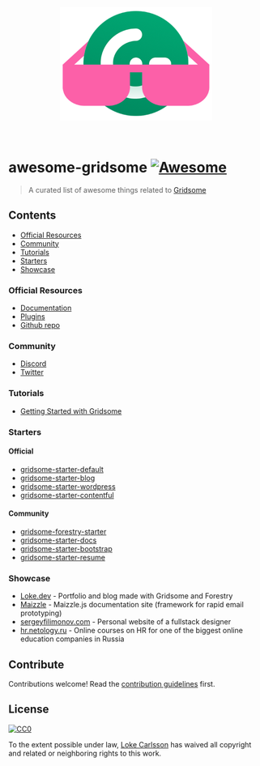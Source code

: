 <p align="center">
  <br>
    <a href="https://gridsome.org"><img width="300" src="./awesome-gridsome-logo.png" /></a>
  <br>
  <br>
  <br>
</p>

# awesome-gridsome [![Awesome](https://awesome.re/badge.svg)](https://awesome.re)

> A curated list of awesome things related to [Gridsome](https://gridsome.org)

## Contents

- [Official Resources](#official-resources)
- [Community](#community)
- [Tutorials](#tutorials)
- [Starters](#starters)
- [Showcase](#showcase)

### Official Resources

- [Documentation](https://gridsome.org/docs)
- [Plugins](https://gridsome.org/plugins)
- [Github repo](https://github.com/gridsome/gridsome)

### Community

- [Discord](https://discordapp.com/invite/daeay6n)
- [Twitter](https://mobile.twitter.com/gridsome)

### Tutorials
- [Getting Started with Gridsome](https://scotch.io/tutorials/getting-started-with-gridsome)

### Starters
#### Official
- [gridsome-starter-default](https://github.com/gridsome/gridsome-starter-default)
- [gridsome-starter-blog](https://github.com/gridsome/gridsome-starter-blog)
- [gridsome-starter-wordpress](https://github.com/gridsome/gridsome-starter-wordpress)
- [gridsome-starter-contentful](https://github.com/gridsome/gridsome-starter-contentful)

#### Community
- [gridsome-forestry-starter](https://github.com/itsnwa/gridsome-forestry-starter)
- [gridsome-starter-docs](https://github.com/LokeCarlsson/gridsome-starter-docs)
- [gridsome-starter-bootstrap](https://github.com/LokeCarlsson/gridsome-starter-bootstrap)
- [gridsome-starter-resume](https://github.com/LokeCarlsson/gridsome-starter-resume)

### Showcase
- [Loke.dev](https://loke.dev) - Portfolio and blog made with Gridsome and Forestry
- [Maizzle](https://maizzle.com/) - Maizzle.js documentation site (framework for rapid email prototyping)
- [sergeyfilimonov.com](https://sergeyfilimonov.com) - Personal website of a fullstack designer
- [hr.netology.ru](https://hr.netology.ru) - Online courses on HR for one of the biggest online education companies in Russia 

## Contribute

Contributions welcome! Read the [contribution guidelines](contributing.md) first.

## License

[![CC0](https://mirrors.creativecommons.org/presskit/buttons/88x31/svg/cc-zero.svg)](https://creativecommons.org/publicdomain/zero/1.0)

To the extent possible under law, [Loke Carlsson](https://loke.dev) has waived all copyright and
related or neighboring rights to this work.
